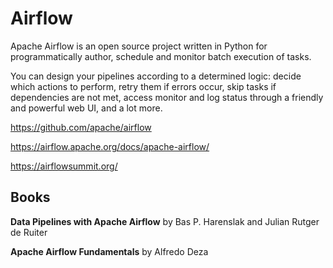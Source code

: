 # Airflow


Apache Airflow is an open source project written in Python for programmatically author, schedule and monitor batch execution of tasks.

You can design your pipelines according to a determined logic: decide which actions to perform, retry them if errors occur, skip tasks if dependencies are not met, access monitor and log status through a friendly and powerful web UI, and a lot more.

https://github.com/apache/airflow

https://airflow.apache.org/docs/apache-airflow/


https://airflowsummit.org/




## Books

**Data Pipelines with Apache Airflow** by Bas P. Harenslak and Julian Rutger de Ruiter

**Apache Airflow Fundamentals** by Alfredo Deza
